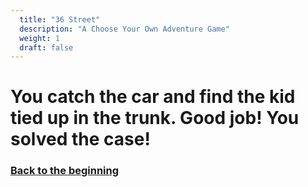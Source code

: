 ```yaml
---
  title: "36 Street"
  description: "A Choose Your Own Adventure Game"
  weight: 1
  draft: false
---
```

# You catch the car and find the kid tied up in the trunk. Good job! You solved the case!
### [Back to the beginning](/1)
